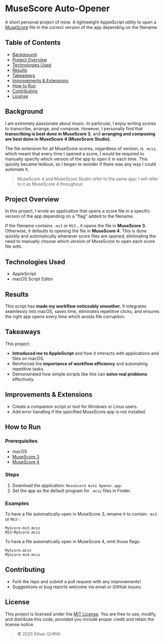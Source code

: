# MuseScore Auto-Opener

A short personal project of mine. A lightweight AppleScript utility to open a [MuseScore](https://en.wikipedia.org/wiki/MuseScore) file in the correct version of the app depending on the filename.

## Table of Contents
- [Background](#background)
- [Project Overview](#project-overview)
- [Technologies Used](#technologies-used)
- [Results](#results)
- [Takeaways](#takeaways)
- [Improvements & Extensions](#improvements--extensions)
- [How to Run](#how-to-run)
- [Contributing](#contributing)
- [License](#license)

## Background

I am extremely passionate about music. In particular, I enjoy writing scores to transcribe, arrange, and compose. However, I personally find that **transcribing is best done in MuseScore 3**, and **arranging and composing are best done in MuseScore 4 (MuseScore Studio)**.

The file extension for all MuseScore scores, regardless of version, is `.mcsz`, which meant that every time I opened a score, I would be required to manually specify which version of the app to open it in each time. This quickly became tedious, so I began to wonder if there was any way I could automate it.

> MuseScore 4 and MuseScore Studio refer to the same app; I will refer to it as MuseScore 4 throughout.

## Project Overview

In this project, I wrote an application that opens a score file in a specific version of the app depending on a "flag" added to the filename.

If the filename contains `-ms3` or `MS3-`, it opens the file in **MuseScore 3**. Otherwise, it defaults to opening the file in **MuseScore 4**. This is done quickly and automatically whenever score files are opened, eliminating the need to manually choose which version of MuseScore to open each score file with.

## Technologies Used
- AppleScript
- macOS Script Editor

## Results

This script has **made my workflow noticeably smoother**. It integrates seamlessly into macOS, saves time, eliminates repetitive clicks, and ensures the right app opens every time which avoids file corruption.

## Takeaways

This project:
- **Introduced me to AppleScript** and how it interacts with applications and files on macOS.
- Reinforced the **importance of workflow efficiency** and automating repetitive tasks.
- Demonstrated how simple scripts like this can **solve real problems** effectively.

## Improvements & Extensions

- Create a companion script or tool for Windows or Linux users.
- Add error handling if the specified MuseScore app is not installed.

## How to Run

### Prerequisites
- macOS
- [MuseScore 3](https://musescore.org/en/download)
- [MuseScore 4](https://musescore.org/en/download)

### Steps
1. Download the application: `MuseScore Auto Opener.app`.
2. Set the app as the default program for `.mcsz` files in Finder.

### Examples

To have a file automatically open in MuseScore 3, rename it to contain `-ms3` or `MS3-`:
```
MyScore-ms3.mcsz
MS3-MyScore.mcsz
```

To have a file automatically open in MuseScore 4, omit those flags:
```
MyScore.mcsz
MyScore-ms4.mcsz
```

## Contributing

- Fork the repo and submit a pull request with any improvements!
- Suggestions or bug reports welcome via email or GitHub issues.

## License

This project is licensed under the [MIT License](LICENSE). You are free to use, modify, and distribute this code, provided you include proper credit and retain the license notice.

> © 2025 Ethan Griffith
